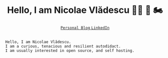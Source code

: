 <div id= "header" align="center">
    <h1>Hello, I am Nicolae Vlădescu 👨‍💻 🐧 🏍</h1>
    <div id="badges" align="center">
        <a href="https://nicolaevladescu.com/">
            <code>Personal Blog</code>
        </a>
        <a href="https://www.linkedin.com/in/nicolaevladescu/">
            <code>LinkedIn</code>
        </a>
    </div>
</div>

</br>

```
Hello, I am Nicolae Vlădescu.
I am a curious, tenacious and resilient autodidact.
I am usually interested in open source, and self hosting.
```
